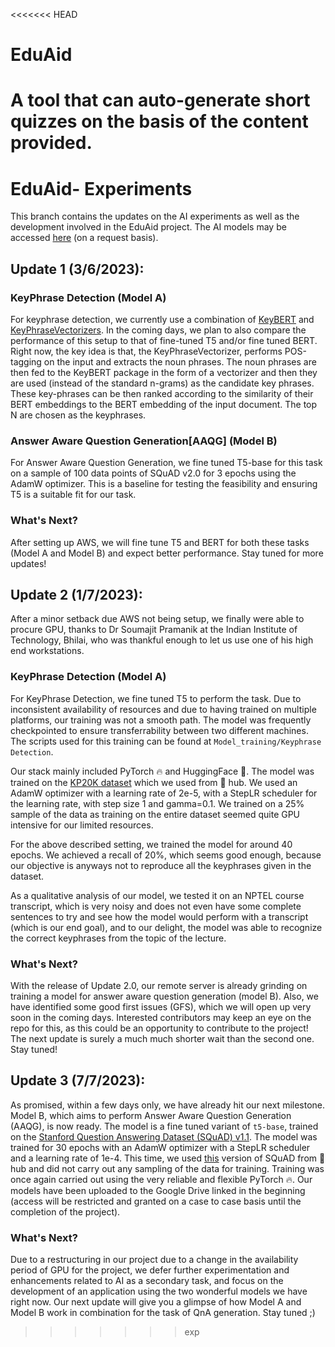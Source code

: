 <<<<<<< HEAD
# EduAid
A tool that can auto-generate short quizzes on the basis of the content provided.
=======
# EduAid- Experiments
This branch contains the updates on the AI experiments as well as the development involved in the EduAid project. The AI models may be accessed [here](https://drive.google.com/drive/folders/12Srtnl8zqjO3_MEP85t6X44alc7AGcol?usp=sharing) (on a request basis). 

## Update 1 (3/6/2023): 
### KeyPhrase Detection (Model A)
For keyphrase detection, we currently use a combination of [KeyBERT](https://github.com/MaartenGr/KeyBERT) and [KeyPhraseVectorizers](https://github.com/TimSchopf/KeyphraseVectorizers).
In the coming days, we plan to also compare the performance of this setup to that of fine-tuned T5 and/or fine tuned BERT. Right now, the key idea is that, the KeyPhraseVectorizer,
performs POS-tagging on the input and extracts the noun phrases. The noun phrases are then fed to the KeyBERT package in the form of a vectorizer and then they are used 
(instead of the standard n-grams) as the candidate key phrases. These key-phrases can be then ranked according to the similarity of their BERT embeddings to the BERT embedding
of the input document. The top N are chosen as the keyphrases. 

### Answer Aware Question Generation[AAQG] (Model B)
For Answer Aware Question Generation, we fine tuned T5-base for this task on a sample of 100 data points of SQuAD v2.0 for 3 epochs using the AdamW optimizer. This is a baseline
for testing the feasibility and ensuring T5 is a suitable fit for our task.
### What's Next?

After setting up AWS, we will fine tune T5 and BERT for both these tasks (Model A and Model B) and expect better performance. Stay tuned for more updates!


## Update 2 (1/7/2023):
After a minor setback due AWS not being setup, we finally were able to procure GPU, thanks to Dr Soumajit Pramanik at the Indian Institute of Technology, Bhilai, who was thankful enough to let us use one of his high end workstations. 

### KeyPhrase Detection (Model A)

For KeyPhrase Detection, we fine tuned T5 to perform the task. Due to inconsistent availability of resources and due to having trained on multiple platforms, our training was not a smooth path. The model was frequently checkpointed to ensure transferrability between two different machines. The scripts used for this training can be found at ```Model_training/Keyphrase Detection```. 

Our stack mainly included PyTorch 🔥 and HuggingFace 🤗. 
The model was trained on the [KP20K dataset](https://huggingface.co/datasets/taln-ls2n/kp20k) which we used from 🤗 hub. We used an AdamW optimizer with a learning rate of 2e-5, with a StepLR scheduler for the learning rate, with step size 1 and gamma=0.1. We trained on a 25% sample of the data as training on the entire dataset seemed quite GPU intensive for our limited resources. 

For the above described setting, we trained the model for around 40 epochs. We achieved a recall of 20%, which seems good enough, because our objective is anyways not to reproduce all the keyphrases given in the dataset.

As a qualitative analysis of our model, we tested it on an NPTEL course transcript, which is very noisy and does not even have some complete sentences to try and see how the model would perform with a transcript (which is our end goal), and to our delight, the model was able to recognize the correct keyphrases from the topic of the lecture. 

### What's Next?
With the release of Update 2.0, our remote server is already grinding on training a model for answer aware question generation (model B). Also, we have identified some good first issues (GFS), which we will open up very soon in the coming days. Interested contributors may keep an eye on the repo for this, as this could be an opportunity to contribute to the project! The next update is surely a much much shorter wait than the second one. Stay tuned! 



## Update 3 (7/7/2023):

As promised, within a few days only, we have already hit our next milestone. Model B, which aims to perform Answer Aware Question Generation (AAQG), is now ready. The model is a fine tuned variant of `t5-base`, trained on the [Stanford Question Answering Dataset (SQuAD) v1.1](https://rajpurkar.github.io/SQuAD-explorer/explore/1.1/dev/). The model was trained for 30 epochs with an AdamW optimizer with a StepLR scheduler and a learning rate of 1e-4. This time, we used [this](https://huggingface.co/datasets/squad) version of SQuAD from 🤗 hub and did not carry out any sampling of the data for training. Training was once again carried out using the very reliable and flexible PyTorch 🔥. Our models have been uploaded to the Google Drive linked in the beginning (access will be restricted and granted on a case to case basis until the completion of the project). 

### What's Next?
Due to a restructuring in our project due to a change in the availability period of GPU for the project, we defer further experimentation and enhancements related to AI as a secondary task, and focus on the development of an application using the two wonderful models we have right now. Our next update will give you a glimpse of how Model A and Model B work in combination for the task of QnA generation. Stay tuned ;)

>>>>>>> exp
